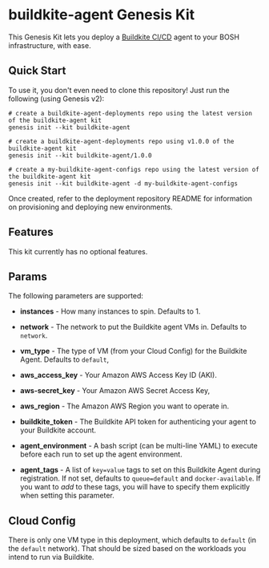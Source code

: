 buildkite-agent Genesis Kit
===========================

This Genesis Kit lets you deploy a [Buildkite CI/CD][bk] agent to
your BOSH infrastructure, with ease.

Quick Start
-----------

To use it, you don't even need to clone this repository! Just run
the following (using Genesis v2):

```
# create a buildkite-agent-deployments repo using the latest version of the buildkite-agent kit
genesis init --kit buildkite-agent

# create a buildkite-agent-deployments repo using v1.0.0 of the buildkite-agent kit
genesis init --kit buildkite-agent/1.0.0

# create a my-buildkite-agent-configs repo using the latest version of the buildkite-agent kit
genesis init --kit buildkite-agent -d my-buildkite-agent-configs
```

Once created, refer to the deployment repository README for information on
provisioning and deploying new environments.

Features
-------

This kit currently has no optional features.

Params
------

The following parameters are supported:

- **instances** - How many instances to spin.  Defaults to 1.

- **network** - The network to put the Buildkite agent VMs in.
  Defaults to `network`.

- **vm_type** - The type of VM (from your Cloud Config) for the
  Buildkite Agent.  Defaults to `default`,

- **aws_access_key** - Your Amazon AWS Access Key ID (AKI).

- **aws-secret_key** - Your Amazon AWS Secret Access Key,

- **aws_region** - The Amazon AWS Region you want to operate in.

- **buildkite_token** - The Buildkite API token for authenticing
  your agent to your Buildkite account.

- **agent_environment** - A bash script (can be multi-line YAML)
  to execute before each run to set up the agent environment.

- **agent_tags** - A list of `key=value` tags to set on this
  Buildkite Agent during registration.  If not set, defaults to
  `queue=default` and `docker-available`.  If you want to _add_ to
  these tags, you will have to specify them explicitly when
  setting this parameter.

Cloud Config
------------

There is only one VM type in this deployment, which defaults to
`default` (in the `default` network).   That should be sized based
on the workloads you intend to run via Buildkite.

[bk]: https://buildkite.com/
